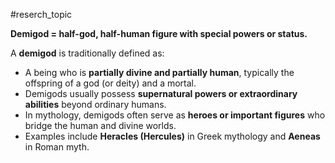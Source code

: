 #reserch_topic 

**Demigod = half-god, half-human figure with special powers or status.**

A **demigod** is traditionally defined as:
- A being who is **partially divine and partially human**, typically the offspring of a god (or deity) and a mortal.
- Demigods usually possess **supernatural powers or extraordinary abilities** beyond ordinary humans.
- In mythology, demigods often serve as **heroes or important figures** who bridge the human and divine worlds.
- Examples include **Heracles (Hercules)** in Greek mythology and **Aeneas** in Roman myth.